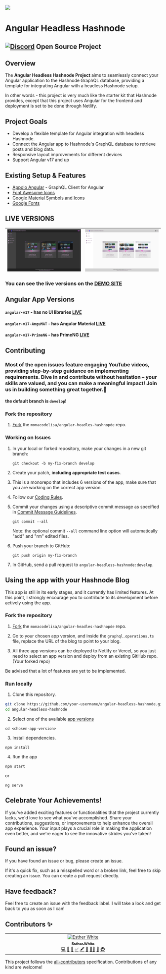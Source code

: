 ![](/angular-hashnode/src/assets/animation/merge-animation.gif)

# Angular Headless Hashnode
## [![Discord](https://github.com/monacodelisa/icons-and-graphics/blob/main/icomoon/PNG/discord.png?raw=true)](https://discord.gg/3bS3xpCj) Open Source Project 

## Overview 

The **Angular Headless Hashnode Project** aims to seamlessly connect your Angular application to the Hashnode GraphQL database, providing a template for integrating Angular with a headless Hashnode setup.

In other words - this project is very much like the starter kit that Hashnode provides, except that this project uses Angular for the frontend and deployment is set to be done through Netlify.

## Project Goals

- Develop a flexible template for Angular integration with headless Hashnode.
- Connect the Angular app to Hashnode's GraphQL database to retrieve posts and blog data.
- Responsive layout improvements for different devices
- Support Angular v17 and up

## Existing Setup & Features

- [Appolo Angular](https://the-guild.dev/graphql/apollo-angular/docs) - GraphQL Client for Angular
- [Font Awesome Icons](https://fontawesome.com/)
- [Google Material Symbols and Icons](https://fonts.google.com/icons)
- [Google Fonts](https://fonts.google.com/)

## LIVE VERSIONS

| [![angular headless hashnode dark](/angular-headless-hashnode-dark.jpg)](https://angular-hashnode.monacodelisa.com/) | [![angular headless hashnode light](/angular-headless-hashnode-light.jpg)](https://angular-hashnode.monacodelisa.com/) |
| - | - |                         

### You can see the live versions on the [DEMO SITE](https://angular.hdlshashnode.com/)                          

## Angular App Versions

#### `angular-v17` - has no UI libraries [LIVE](https://angular-v17.hdlshashnode.com/)                          
                       
#### `angular-v17-AnguMAT` - has Angular Material [LIVE](https://angular-v17-angumat.hdlshashnode.com/)     

#### `angular-v17-PrimeNG` - has PrimeNG [LIVE](https://angular-v17-primeng.hdlshashnode.com/)      


## Contributing

### Most of the open issues feature engaging YouTube videos, providing step-by-step guidance on implementing requirements. Dive in and contribute without hesitation – your skills are valued, and you can make a meaningful impact! Join us in building something great together.🌟

#### the default branch is `develop`!

### Fork the repository

1. [Fork](https://docs.github.com/en/github/getting-started-with-github/fork-a-repo) the `monacodelisa/angular-headles-hashnopde` repo.

### Working on Issues

1. In your local or forked repository, make your changes in a new git branch:

     ```shell
     git checkout -b my-fix-branch develop
     ```

2. Create your patch, **including appropriate test cases**.

3. This is a monorepo that includes 6 versions of the app, make sure that you are working on the correct app version.

4. Follow our [Coding Rules](./CONTRIBUTING.md#coding-rules).

6. Commit your changes using a descriptive commit message as specified in [Commit Message Guidelines](./CONTRIBUTING.md/#commit-message-guidelines).

     ```shell
     git commit --all
     ```
    Note: the optional commit `--all` command line option will automatically "add" and "rm" edited files.

6. Push your branch to GitHub:

    ```shell
    git push origin my-fix-branch
    ```

7. In GitHub, send a pull request to `angular-headless-hashnode:develop`.

## Using the app with your Hashnode Blog

This app is still in its early stages, and it currently has limited features. At this point, I strongly encourage you to contribute to its development before actively using the app.

### Fork the repository

1. [Fork](https://docs.github.com/en/github/getting-started-with-github/fork-a-repo) the `monacodelisa/angular-headles-hashnopde` repo.

2. Go to your chosen app version, and inside the `graphql.operations.ts` file, replace the URL of the blog to point to your blog.

3. All three app versions can be deployed to Netlify or Vercel, so you just need to select an app version and deploy from an existing GitHub repo. (Your forked repo)

Be advised that a lot of features are yet to be implemented.

### Run locally

1. Clone this repository.

```bash
git clone https://github.com/your-username/angular-headless-hashnode.git
cd angular-headless-hashnode
```
2. Select one of the available [app versions](#angular-app-versions)
```
cd <chosen-app-version>
```

3. Install dependencies.

```
npm install
```

4. Run the app 

```
npm start
```

or 

```
ng serve
```

## Celebrate Your Achievements!

If you've added exciting features or functionalities that the project currently lacks, we'd love to see what you've accomplished. Share your contributions, suggestions, or improvements to help enhance the overall app experience. Your input plays a crucial role in making the application even better, and we're eager to see the innovative strides you've taken!

## Found an issue?
If you have found an issue or bug, please create an issue.

If it's a quick fix, such as a misspelled word or a broken link, feel free to skip creating an issue. You can create a pull request directly.

## Have feedback?
Feel free to create an issue with the feedback label. I will take a look and get back to you as soon as I can!

## Contributors ✨

<!-- ALL-CONTRIBUTORS-LIST:START - Do not remove or modify this section -->
<!-- prettier-ignore-start -->
<!-- markdownlint-disable -->
<table>
  <tbody>
    <tr>
      <td align="center" valign="top" width="14.28%"><a href="https://monacodelisa.com/"><img src="https://avatars.githubusercontent.com/u/64324417?v=4?s=100" width="100px;" alt="Esther White"/><br /><sub><b>Esther White</b></sub></a><br /><a href="#code-monacodelisa" title="Code">💻</a> <a href="#maintenance-monacodelisa" title="Maintenance">🚧</a> <a href="#review-monacodelisa" title="Reviewed Pull Requests">👀</a> <a href="#tutorial-monacodelisa" title="Tutorials">✅</a> <a href="#content-monacodelisa" title="Content">🖋</a> <a href="#ideas-monacodelisa" title="Ideas, Planning, & Feedback">🤔</a> <a href="#mentoring-monacodelisa" title="Mentoring">🧑‍🏫</a> <a href="#design-monacodelisa" title="Design">🎨</a> <a href="#infra-monacodelisa" title="Infrastructure (Hosting, Build-Tools, etc)">🚇</a></td>
    </tr>
  </tbody>
</table>

<!-- markdownlint-restore -->
<!-- prettier-ignore-end -->

<!-- ALL-CONTRIBUTORS-LIST:END -->


This project follows the [all-contributors](https://allcontributors.org) specification.
Contributions of any kind are welcome!